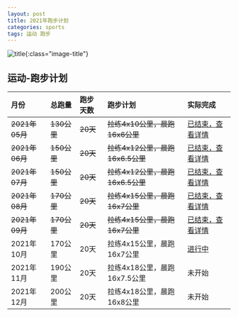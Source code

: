 ```yaml
---
layout: post
title: 2021年跑步计划
categories: sports 
tags: 运动 跑步
---
```


![title](https://image.sideproject.cn/titlex/titlex_029.jpg){:class="image-title"}

## 运动-跑步计划 ##

| 月份 |  总跑量 | 跑步天数 | 跑步计划 | 实际完成 |
| :--------- | :------ | :--- | :----------- | :--------- |
| ~~2021年05月~~ | ~~130公里~~ | ~~20天~~ | ~~拉练4x10公里，晨跑16x6公里~~ | [已结束，查看详情](/sports/sporting-202105.html) |
| ~~2021年06月~~ | ~~150公里~~ | ~~20天~~ | ~~拉练4x12公里，晨跑16x6.5公里~~ | [已结束，查看详情](/sports/sporting-202106.html) |
| ~~2021年07月~~ | ~~150公里~~ | ~~20天~~ | ~~拉练4x12公里，晨跑16x6.5公里~~ | [已结束，查看详情](/sports/sporting-202107.html) |
| ~~2021年08月~~ | ~~170公里~~ | ~~20天~~ | ~~拉练4x15公里，晨跑16x7公里~~ | [已结束，查看详情](/sports/sporting-202108.html) |
| ~~2021年09月~~ | ~~170公里~~ | ~~20天~~ | ~~拉练4x15公里，晨跑16x7公里~~ | [已结束，查看详情](/sports/sporting-202109.html) |
| 2021年10月 | 170公里 | 20天 | 拉练4x15公里，晨跑16x7公里 | [进行中](/sports/sporting-202110.html) |
| 2021年11月 | 190公里 | 20天 | 拉练4x18公里，晨跑16x7.5公里 | 未开始 |
| 2021年12月 | 200公里 | 20天 | 拉练4x18公里，晨跑16x8公里 | 未开始 |
